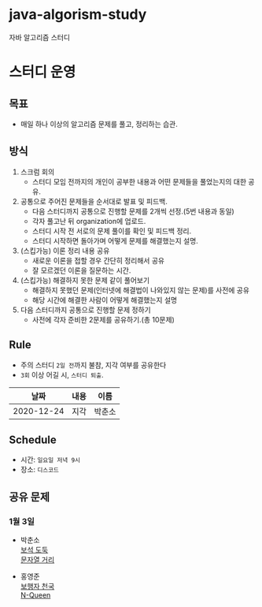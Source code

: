 # java-algorism-study
자바 알고리즘 스터디

# 스터디 운영

## 목표
* 매일 하나 이상의 알고리즘 문제를 풀고, 정리하는 습관.

## 방식
1. 스크럼 회의
    - 스터디 모임 전까지의 개인이 공부한 내용과 어떤 문제들을 풀었는지의 대한 공유.
2. 공통으로 주어진 문제들을 순서대로 발표 및 피드백.
    - 다음 스터디까지 공통으로 진행할 문제를 2개씩 선정.(5번 내용과 동일)
    - 각자 풀고난 뒤 organization에 업로드.
    - 스터디 시작 전 서로의 문제 풀이를 확인 및 피드백 정리.
    - 스터디 시작하면 돌아가며 어떻게 문제를 해결했는지 설명.
3. (스킵가능) 이론 정리 내용 공유
    - 새로운 이론을 접할 경우 간단히 정리해서 공유
    - 잘 모르겠던 이론을 질문하는 시간.
4. (스킵가능) 해결하지 못한 문제 같이 풀어보기
    - 해결하지 못했던 문제(인터넷에 해결법이 나와있지 않는 문제)를 사전에 공유
    - 해당 시간에 해결한 사람이 어떻게 해결했는지 설명
5. 다음 스터디까지 공통으로 진행할 문제 정하기
    - 사전에 각자 준비한 2문제를 공유하기.(총 10문제)
        
## Rule
- 주의 스터디 `2일 전`까지 불참, 지각 여부를 공유한다
- `3회` 이상 어길 시, `스터디 퇴출`.

| 날짜 | 내용 | 이름 |  
| :---: | :---: | :---: |  
| 2020-12-24 | 지각 | 박춘소 |

## Schedule
- 시간: `일요일 저녁 9시`
- 장소: `디스코드`

## 공유 문제
### 1월 3일
* 박춘소  
[보석 도둑](https://www.acmicpc.net/problem/1202)  
[문자열 거리](https://www.acmicpc.net/problem/1230)

* 홍영준  
[보행자 천국](https://programmers.co.kr/learn/courses/30/lessons/1832)  
[N-Queen](https://programmers.co.kr/learn/courses/30/lessons/12952)

